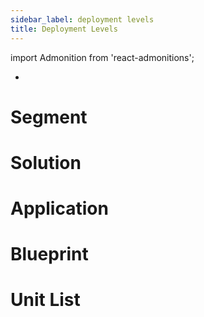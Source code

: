 ```yaml
---
sidebar_label: deployment levels
title: Deployment Levels
---
```

import Admonition from 'react-admonitions';

* 

# Segment

# Solution

# Application

# Blueprint

# Unit List
